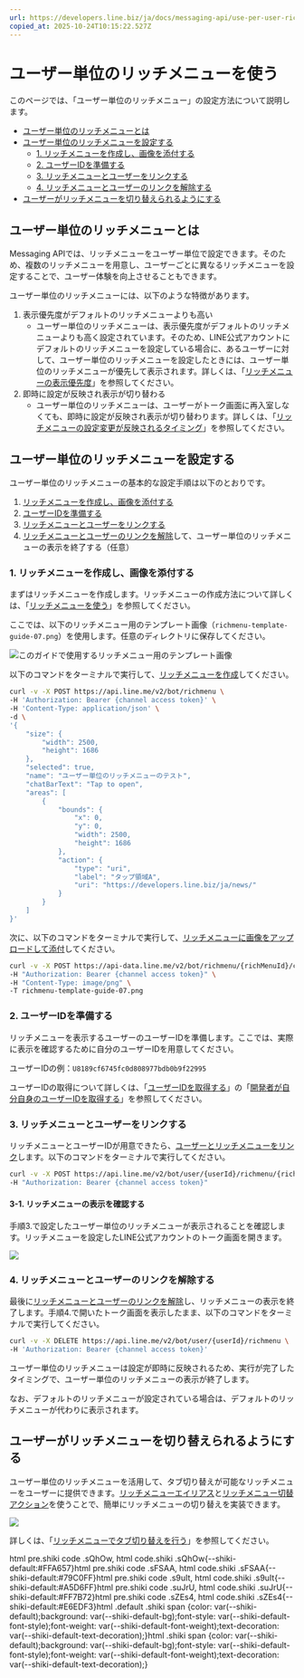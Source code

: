 ```yaml
---
url: https://developers.line.biz/ja/docs/messaging-api/use-per-user-rich-menus/
copied_at: 2025-10-24T10:15:22.527Z
---
```

# ユーザー単位のリッチメニューを使う

このページでは、「ユーザー単位のリッチメニュー」の設定方法について説明します。

*   [ユーザー単位のリッチメニューとは](#about-per-user-rich-menu)
*   [ユーザー単位のリッチメニューを設定する](#set-per-user-rich-menu)
    *   [1\. リッチメニューを作成し、画像を添付する](#create-a-rich-menu)
    *   [2\. ユーザーIDを準備する](#prepare-user-id)
    *   [3\. リッチメニューとユーザーをリンクする](#link-the-rich-menu-to-user)
    *   [4\. リッチメニューとユーザーのリンクを解除する](#unlink-the-rich-menu-from-user)
*   [ユーザーがリッチメニューを切り替えられるようにする](#swich-rich-menus)

## ユーザー単位のリッチメニューとは

Messaging APIでは、リッチメニューをユーザー単位で設定できます。そのため、複数のリッチメニューを用意し、ユーザーごとに異なるリッチメニューを設定することで、ユーザー体験を向上させることもできます。

ユーザー単位のリッチメニューには、以下のような特徴があります。

1.  表示優先度がデフォルトのリッチメニューよりも高い
    *   ユーザー単位のリッチメニューは、表示優先度がデフォルトのリッチメニューよりも高く設定されています。そのため、LINE公式アカウントにデフォルトのリッチメニューを設定している場合に、あるユーザーに対して、ユーザー単位のリッチメニューを設定したときには、ユーザー単位のリッチメニューが優先して表示されます。詳しくは、「[リッチメニューの表示優先度](https://developers.line.biz/ja/docs/messaging-api/rich-menus-overview/#rich-menu-display)」を参照してください。
2.  即時に設定が反映され表示が切り替わる
    *   ユーザー単位のリッチメニューは、ユーザーがトーク画面に再入室しなくても、即時に設定が反映され表示が切り替わります。詳しくは、「[リッチメニューの設定変更が反映されるタイミング](https://developers.line.biz/ja/docs/messaging-api/rich-menus-overview/#when-setting-change-takes-effect)」を参照してください。

## ユーザー単位のリッチメニューを設定する

ユーザー単位のリッチメニューの基本的な設定手順は以下のとおりです。

1.  [リッチメニューを作成し、画像を添付する](#create-a-rich-menu)
2.  [ユーザーIDを準備する](#prepare-user-id)
3.  [リッチメニューとユーザーをリンクする](#link-the-rich-menu-to-user)
4.  [リッチメニューとユーザーのリンクを解除](#unlink-the-rich-menu-from-user)して、ユーザー単位のリッチメニューの表示を終了する（任意）

### 1\. リッチメニューを作成し、画像を添付する

まずはリッチメニューを作成します。リッチメニューの作成方法について詳しくは、「[リッチメニューを使う](https://developers.line.biz/ja/docs/messaging-api/using-rich-menus/)」を参照してください。

ここでは、以下のリッチメニュー用のテンプレート画像（`richmenu-template-guide-07.png`）を使用します。任意のディレクトリに保存してください。

![このガイドで使用するリッチメニュー用のテンプレート画像](https://developers.line.biz/media/messaging-api/rich-menu/richmenu-template-guide-07.png)

以下のコマンドをターミナルで実行して、[リッチメニューを作成](https://developers.line.biz/ja/reference/messaging-api/#create-rich-menu)してください。

```sh
curl -v -X POST https://api.line.me/v2/bot/richmenu \
-H 'Authorization: Bearer {channel access token}' \
-H 'Content-Type: application/json' \
-d \
'{
    "size": {
        "width": 2500,
        "height": 1686
    },
    "selected": true,
    "name": "ユーザー単位のリッチメニューのテスト",
    "chatBarText": "Tap to open",
    "areas": [
        {
            "bounds": {
                "x": 0,
                "y": 0,
                "width": 2500,
                "height": 1686
            },
            "action": {
                "type": "uri",
                "label": "タップ領域A",
                "uri": "https://developers.line.biz/ja/news/"
            }
        }
    ]
}'
```

次に、以下のコマンドをターミナルで実行して、[リッチメニューに画像をアップロードして添付](https://developers.line.biz/ja/reference/messaging-api/#upload-rich-menu-image)してください。

```sh
curl -v -X POST https://api-data.line.me/v2/bot/richmenu/{richMenuId}/content \
-H "Authorization: Bearer {channel access token}" \
-H "Content-Type: image/png" \
-T richmenu-template-guide-07.png
```

### 2\. ユーザーIDを準備する

リッチメニューを表示するユーザーのユーザーIDを準備します。ここでは、実際に表示を確認するために自分のユーザーIDを用意してください。

ユーザーIDの例：`U8189cf6745fc0d808977bdb0b9f22995`

ユーザーIDの取得について詳しくは、「[ユーザーIDを取得する](https://developers.line.biz/ja/docs/messaging-api/getting-user-ids/)」の「[開発者が自分自身のユーザーIDを取得する](https://developers.line.biz/ja/docs/messaging-api/getting-user-ids/#get-own-user-id)」を参照してください。

### 3\. リッチメニューとユーザーをリンクする

リッチメニューとユーザーIDが用意できたら、[ユーザーとリッチメニューをリンク](https://developers.line.biz/ja/reference/messaging-api/#link-rich-menu-to-user)します。以下のコマンドをターミナルで実行してください。

```sh
curl -v -X POST https://api.line.me/v2/bot/user/{userId}/richmenu/{richMenuId} \
-H "Authorization: Bearer {channel access token}"
```

#### 3-1. リッチメニューの表示を確認する

手順3.で設定したユーザー単位のリッチメニューが表示されることを確認します。リッチメニューを設定したLINE公式アカウントのトーク画面を開きます。

![](https://developers.line.biz/media/messaging-api/rich-menu/per-user-rich-menu-example.png)

### 4\. リッチメニューとユーザーのリンクを解除する

最後に[リッチメニューとユーザーのリンクを解除](https://developers.line.biz/ja/reference/messaging-api/#unlink-rich-menu-from-user)し、リッチメニューの表示を終了します。手順4.で開いたトーク画面を表示したまま、以下のコマンドをターミナルで実行してください。

```sh
curl -v -X DELETE https://api.line.me/v2/bot/user/{userId}/richmenu \
-H 'Authorization: Bearer {channel access token}'
```

ユーザー単位のリッチメニューは設定が即時に反映されるため、実行が完了したタイミングで、ユーザー単位のリッチメニューの表示が終了します。

なお、デフォルトのリッチメニューが設定されている場合は、デフォルトのリッチメニューが代わりに表示されます。

## ユーザーがリッチメニューを切り替えられるようにする

ユーザー単位のリッチメニューを活用して、タブ切り替えが可能なリッチメニューをユーザーに提供できます。[リッチメニューエイリアス](https://developers.line.biz/ja/glossary/#rich-menu-alias)と[リッチメニュー切替アクション](https://developers.line.biz/ja/reference/messaging-api/#richmenu-switch-action)を使うことで、簡単にリッチメニューの切り替えを実装できます。

![](https://developers.line.biz/media/messaging-api/rich-menu/switching-richmenu-ja.png)

詳しくは、「[リッチメニューでタブ切り替えを行う](https://developers.line.biz/ja/docs/messaging-api/switch-rich-menus/)」を参照してください。

html pre.shiki code .sQhOw, html code.shiki .sQhOw{--shiki-default:#FFA657}html pre.shiki code .sFSAA, html code.shiki .sFSAA{--shiki-default:#79C0FF}html pre.shiki code .s9uIt, html code.shiki .s9uIt{--shiki-default:#A5D6FF}html pre.shiki code .suJrU, html code.shiki .suJrU{--shiki-default:#FF7B72}html pre.shiki code .sZEs4, html code.shiki .sZEs4{--shiki-default:#E6EDF3}html .default .shiki span {color: var(--shiki-default);background: var(--shiki-default-bg);font-style: var(--shiki-default-font-style);font-weight: var(--shiki-default-font-weight);text-decoration: var(--shiki-default-text-decoration);}html .shiki span {color: var(--shiki-default);background: var(--shiki-default-bg);font-style: var(--shiki-default-font-style);font-weight: var(--shiki-default-font-weight);text-decoration: var(--shiki-default-text-decoration);}